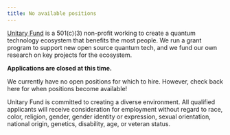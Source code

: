 ```yaml
---
title: No available positions
---
```


[Unitary Fund](https://unitary.fund/) is a 501(c)(3) non-profit working to create a quantum technology ecosystem that benefits the most people. We run a grant program to support new open source quantum tech, and we fund our own research on key projects for the ecosystem.

**Applications are closed at this time.**

We currently have no open positions for which to hire. However, check back here for when positions become available!

Unitary Fund is committed to creating a diverse environment. All qualified applicants will receive consideration for employment without regard to race, color, religion, gender, gender identity or expression, sexual orientation, national origin, genetics, disability, age, or veteran status.
